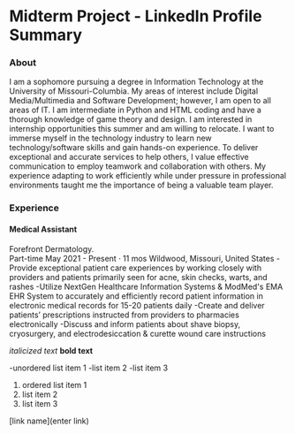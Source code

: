 # Midterm Project - LinkedIn Profile Summary

###  **About**
I am a sophomore pursuing a degree in Information Technology at the University of Missouri-Columbia. My areas of interest include Digital Media/Multimedia and Software Development; however, I am open to all areas of IT. I am intermediate in Python and HTML coding and have a thorough knowledge of game theory and design. I am interested in internship opportunities this summer and am willing to relocate. 
I want to immerse myself in the technology industry to learn new technology/software skills and gain hands-on experience. To deliver exceptional and accurate services to help others, I value effective communication to employ teamwork and collaboration with others. My experience adapting to work efficiently while under pressure in professional environments taught me the importance of being a valuable team player.

### **Experience**
#### **Medical Assistant**
Forefront Dermatology.  
Part-time
May 2021 - Present · 11 mos 
Wildwood, Missouri, United States
-Provide exceptional patient care experiences by working closely with providers and patients primarily seen for acne, skin checks, warts, and rashes
-Utilize NextGen Healthcare Information Systems & ModMed's EMA EHR System to accurately and efficiently record patient information in electronic medical records for 15-20 patients daily
-Create and deliver patients’ prescriptions instructed from providers to pharmacies electronically 
-Discuss and inform patients about shave biopsy, cryosurgery, and electrodesiccation & curette wound care instructions



*italicized text*
**bold text**

-unordered list item 1
-list item 2
-list item 3

1. ordered list item 1
2. list item 2
3. list item 3

[link name](enter link)
